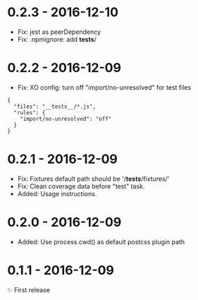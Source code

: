 # 0.2.3 - 2016-12-10

- Fix: jest as peerDependency
- Fix: .npmignore: add __tests__/

# 0.2.2 - 2016-12-09

- Fix: XO config: turn off "import/no-unresolved" for test files

```
{
  "files": "__tests__/*.js",
  "rules": {
    "import/no-unresolved": "off"
  }
}
```

# 0.2.1 - 2016-12-09

- Fix: Fixtures default path should be '/__tests__/fixtures/'
- Fix: Clean coverage data before "test" task.
- Added: Usage instructions.

# 0.2.0 - 2016-12-09

- Added: Use process.cwd() as default postcss plugin path

# 0.1.1 - 2016-12-09

✨ First release
